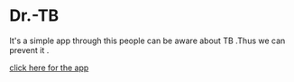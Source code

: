 # Dr.-TB
It's a simple app through this people can be aware about TB .Thus we can prevent it .

<a href="https://www.appbajar.com/en/single-app-page/210/com.phonegap.www">click here for the app</a>
